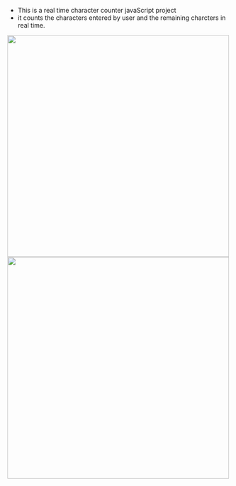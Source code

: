 * This is a real time character counter javaScript project
* it counts the characters entered by user and the remaining charcters in real time.


<p>
<img src="https://user-images.githubusercontent.com/61431856/221355440-b44ac234-d704-470b-aa3b-8a195716fc6b.png" width="500"/> 

<img src="https://user-images.githubusercontent.com/61431856/221355442-c9d28f78-4759-4129-a30a-8db5390c85c5.png" width="500"/> 

</p>
